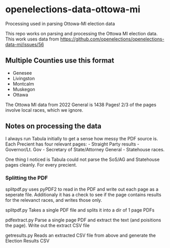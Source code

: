 # openelections-data-ottowa-mi
Processing used in parsing Ottowa-MI election data

This repo works on parsing and processing the Ottowa MI election data.
This work uses data from
https://github.com/openelections/openelections-data-mi/issues/56

## Multiple Counties use this format

- Genesee
- Livingston
- Montcalm
- Muskegon
- Ottawa

The Ottowa MI data from 2022 General is 1438 Pages!
2/3 of the pages involve local races, which we ignore.

## Notes on processing the data

I always run Tabula initially to get a sense how messy the PDF source is.
Each Precient has four relevant pages:
    - Straight Party results
    - Governor/Lt. Gov
    - Secretary of State/Attorney General
    - Statehouse races.

One thing I noticed is Tabula could not parse the SoS/AG and Statehouse pages
cleanly.  For every precient.

### Splitting the PDF

splitpdf.py uses pyPDF2 to read in the PDF and write out each page as a
seperate file. Additionaly it has a check to see if the page contains
results for the relevanct races, and writes those only.



splitpdf.py         Takes a single PDF file and splits it into a dir of 1 page PDFs


pdfextract.py         Parse a single page PDF and extract the text (and poisitions
                    the page).  Write out the extract CSV file

getresults.py         Reads an extracted CSV file from above and generate the
                    Election Results CSV


###

